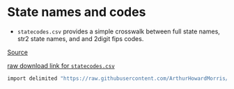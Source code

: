 # State names and codes

- `statecodes.csv` provides a simple crosswalk between full state names, str2 state names, and and 2digit fips codes.

[Source](https://www.nrcs.usda.gov/wps/portal/nrcs/detail/?cid=nrcs143_013696)

[raw download link for `statecodes.csv`](https://raw.githubusercontent.com/ArthurHowardMorris/statecodes/main/statecodes.csv)

```Stata
import delimited "https://raw.githubusercontent.com/ArthurHowardMorris/statecodes/main/statecodes.csv", clear
```

<!-- ## TODO:
- [ ] Add a simple zip-state crosswalk for ea. decade using [this](https://www.huduser.gov/portal/datasets/usps_crosswalk.html) -->
